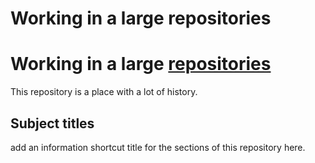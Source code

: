 # Working in a large repositories

# Working in a large [repositories](/https://github.com/djibal/connect-the-dots-in-a-github-repository/)


This repository is a place with a lot of history.


## Subject titles
add an information shortcut title for the sections of this repository here.


